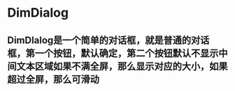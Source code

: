 # DimDialog

## DimDIalog是一个简单的对话框，就是普通的对话框，第一个按钮，默认确定，第二个按钮默认不显示中间文本区域如果不满全屏，那么显示对应的大小，如果超过全屏，那么可滑动